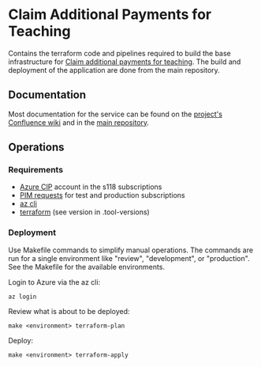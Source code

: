 # Claim Additional Payments for Teaching

Contains the terraform code and pipelines required to build the base infrastructure for [Claim additional payments for teaching](https://github.com/DFE-Digital/claim-additional-payments-for-teaching). The build and deployment of the application are done from the main repository.

## Documentation

Most documentation for the service can be found on the [project's Confluence wiki](https://dfedigital.atlassian.net/wiki/spaces/TP/pages/2467004479/ECP+DQT+Integration+Useful+Links) and in the [main repository](https://github.com/DFE-Digital/claim-additional-payments-for-teaching).

## Operations

### Requirements
- [Azure CIP](https://technical-guidance.education.gov.uk/infrastructure/hosting/azure-cip/) account in the s118 subscriptions
- [PIM requests](https://technical-guidance.education.gov.uk/infrastructure/hosting/azure-cip/#privileged-identity-management-pim-requests) for test and production subscriptions
- [az cli](https://docs.microsoft.com/en-us/cli/azure/install-azure-cli)
- [terraform](https://www.terraform.io/) (see version in .tool-versions)

### Deployment
Use Makefile commands to simplify manual operations. The commands are run for a single environment like "review", "development", or "production".
See the Makefile for the available environments.

Login to Azure via the az cli:

```
az login
```

Review what is about to be deployed:

```
make <environment> terraform-plan
```

Deploy:

```
make <environment> terraform-apply
```
